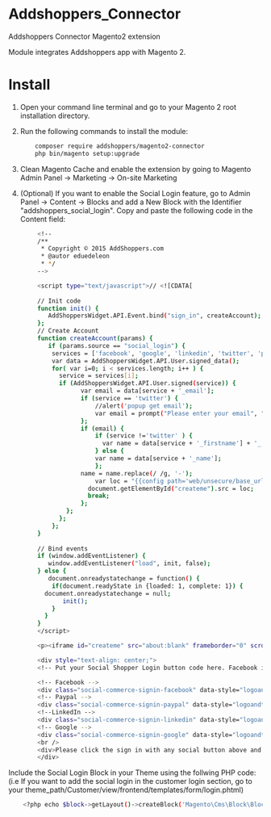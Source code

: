 Addshoppers_Connector
======================

Addshoppers Connector Magento2 extension

Module integrates Addshoppers app with Magento 2.


Install
=======

1. Open your command line terminal and go to your Magento 2 root installation directory.

2. Run the following commands to install the module:

	```bash
   		composer require addshoppers/magento2-connector
   		php bin/magento setup:upgrade
    ```

3. Clean Magento Cache and enable the extension by going to Magento Admin Panel -> Marketing -> On-site Marketing

4. (Optional) If you want to enable the Social Login feature, go to Admin Panel -> Content -> Blocks and add a New Block with the Identifier "addshoppers_social_login".
Copy and paste the following code in the Content field:
```bash
		<!--
		/**
		 * Copyright © 2015 AddShoppers.com
		 * @autor eduedeleon
		 * */
		-->

		<script type="text/javascript">// <![CDATA[
		 
		// Init code          
		function init() {
		   AddShoppersWidget.API.Event.bind("sign_in", createAccount);    
		};
		// Create Account 
		function createAccount(params) {  
		   if (params.source == "social_login") {       
		    services = ['facebook', 'google', 'linkedin', 'twitter', 'paypal'];
		    var data = AddShoppersWidget.API.User.signed_data(); 
		    for( var i=0; i < services.length; i++ ) {        
		      service = services[i];
		      if (AddShoppersWidget.API.User.signed(service)) {
		            var email = data[service + '_email'];
		            if (service == 'twitter') {
		                //alert('popup get email'); 
		                var email = prompt("Please enter your email", "");
		            };
		            if (email) {
		                if (service !='twitter' ) {          
		                  var name = data[service + '_firstname'] + '_' + data[service + '_lastname']; 
		                } else {
		                var name = data[service + '_name']; 
		                };
		            name = name.replace(/ /g, '­-');
		                var loc = "{{config path='web/unsecure/base_url'}}social_login/?asusrnm=" + name + "&aseml=" + email + "&data=" + JSON.stringify(data);
		              document.getElementById("createme").src = loc;
		              break; 
		            };
		        }; 
		      };  
		    };        
		}
		          
		// Bind events
		if (window.addEventListener) {      
		   window.addEventListener("load", init, false); 
		} else {
		   document.onreadystatechange = function() { 
		    if(document.readyState in {loaded: 1, complete: 1}) {
		  document.onreadystatechange = null; 
		       init();      
		    } 
		  }         
		} 
		</script>

		<p><iframe id="createme" src="about:blank" frameborder="0" scrolling="no" width="0" height="0"></iframe></p>

		<div style="text-align: center;">
		<!-- Put your Social Shopper Login button code here. Facebook is already included for this example. -->

		<!-- Facebook -->
		<div class="social-commerce-signin-facebook" data-style="logoandtext" data-size="small">&nbsp;</div>
		<!-- Paypal -->
		<div class="social-commerce-signin-paypal" data-style="logoandtext" data-size="small">&nbsp;</div>
		<!--LinkedIn -->
		<div class="social-commerce-signin-linkedin" data-style="logoandtext" data-size="small">&nbsp;</div>
		<!-- Google -->
		<div class="social-commerce-signin-google" data-style="logoandtext" data-size="small">&nbsp;</div>
		<br />
		<div>Please click the sign in with any social button above and login to your account.</div>
		</div>
```

	
Include the Social Login Block in your Theme using the follwing PHP code:
(i.e If you want to add the social login in the customer login section, go to your theme_path/Customer/view/frontend/templates/form/login.phtml) 

```bash
    <?php echo $block->getLayout()->createBlock('Magento\Cms\Block\Block')->setBlockId('addshoppers_social_login')->toHtml();?>
```